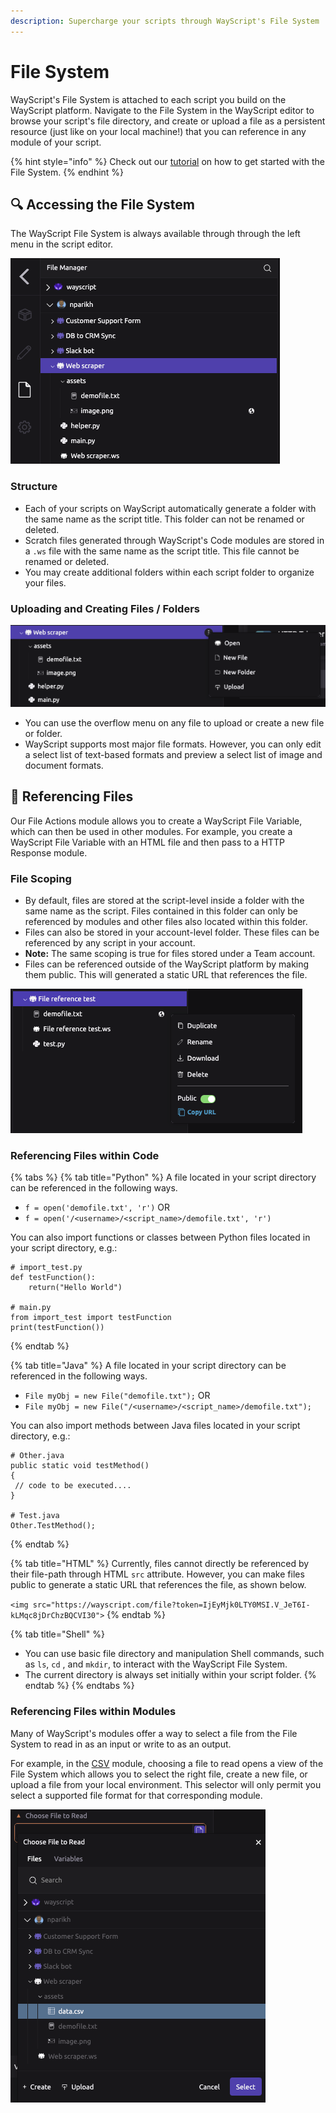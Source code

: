 ```yaml
---
description: Supercharge your scripts through WayScript's File System
---
```


# File System

WayScript's File System is attached to each script you build on the WayScript platform. Navigate to the File System in the WayScript editor to browse your script's file directory, and create or upload a file as a persistent resource \(just like on your local machine!\) that you can reference in any module of your script. 

{% hint style="info" %}
Check out our [tutorial](https://www.youtube.com/watch?v=oCufjwXufs0) on how to get started with the File System.
{% endhint %}

## 🔍 Accessing the File System

The WayScript File System is always available through through the left menu in the script editor. 

![](../.gitbook/assets/filesystem_main.png)

### Structure

* Each of your scripts on WayScript automatically generate a folder with the same name as the script title. This folder can not be renamed or deleted.
* Scratch files generated through WayScript's Code modules are stored in a `.ws` file with the same name as the script title. This file cannot be renamed or deleted.
* You may create additional folders within each script folder to organize your files. 

### Uploading and Creating Files / Folders

![](../.gitbook/assets/filesystem_overflow2.png)

* You can use the overflow menu on any file to upload or create a new file or folder. 
* WayScript supports most major file formats. However, you can only edit a select list of text-based formats and preview a select list of image and document formats. 

## 🔗 Referencing Files

Our File Actions module allows you to create a WayScript File Variable, which can then be used in other modules. For example, you create a WayScript File Variable with an HTML file and then pass to a HTTP Response module.

### File Scoping

* By default, files are stored at the script-level inside a folder with the same name as the script. Files contained  in this folder can only be referenced by modules and other files also located within this folder. 
* Files can also be stored in your account-level folder. These files can be referenced by any script in your account. 
* **Note:** The same scoping is true for files stored under a Team account. 
* Files can be referenced outside of the WayScript platform by making them public. This will generated a static URL that references the file. 

![](../.gitbook/assets/filesystem_public.png)

### Referencing Files within Code

{% tabs %}
{% tab title="Python" %}
A file located in your script directory can be referenced in the following ways. 

* `f = open('demofile.txt', 'r')` OR
* `f = open('/<username>/<script_name>/demofile.txt', 'r')`

You can also import functions or classes between Python files located in your script directory, e.g.:

```text
# import_test.py
def testFunction():
    return("Hello World")
    
# main.py
from import_test import testFunction
print(testFunction())
```
{% endtab %}

{% tab title="Java" %}
A file located in your script directory can be referenced in the following ways. 

* `File myObj = new File("demofile.txt");` OR
* `File myObj = new File("/<username>/<script_name>/demofile.txt");`

You can also import methods between Java files located in your script directory, e.g.:

```text
# Other.java
public static void testMethod()
{
 // code to be executed....
}

# Test.java
Other.TestMethod();
```
{% endtab %}

{% tab title="HTML" %}
Currently, files cannot directly be referenced by their file-path through HTML `src` attribute. However, you can make files public to generate a static URL that references the file, as shown below. 

`<img src="https://wayscript.com/file?token=IjEyMjk0LTY0MSI.V_JeT6I-kLMqc8jDrChzBQCVI30">`
{% endtab %}

{% tab title="Shell" %}
* You can use basic file directory and manipulation Shell commands, such as `ls`, `cd` , and `mkdir`, to interact with the WayScript File System. 
* The current directory is always set initially within your script folder. 
{% endtab %}
{% endtabs %}

### Referencing Files within Modules

Many of WayScript's modules offer a way to select a file from the File System to read in as an input or write to as an output. 

For example, in the [CSV](../library/modules/csv.md) module, choosing a file to read opens a view of the File System which allows you to select the right file, create a new file, or upload a file from your local environment. This selector will only permit you select a supported file format for that corresponding module. 

![](../.gitbook/assets/filesystem_selector.png)


